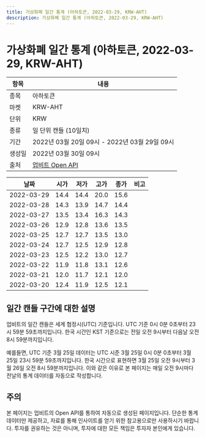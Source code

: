 ```yaml
---
title: 가상화폐 일간 통계 (아하토큰, 2022-03-29, KRW-AHT)
description: 가상화폐 일간 통계 (아하토큰, 2022-03-29, KRW-AHT)
---
```


가상화폐 일간 통계 (아하토큰, 2022-03-29, KRW-AHT)
===

|항목|내용|
|--|--|
|종목|아하토큰|
|마켓|KRW-AHT|
|단위|KRW|
|종류|일 단위 캔들 (10일치)|
|기간|2022년 03월 20일 09시 - 2022년 03월 29일 09시|
|생성일|2022년 03월 30일 09시|
|출처|[업비트 Open API](https://docs.upbit.com)|


|날짜|시가|저가|고가|종가|비고|
|--|--|--|--|--|--|
|2022-03-29|14.4|14.4|20.0|15.6|    |
|2022-03-28|14.3|13.9|14.7|14.4|    |
|2022-03-27|13.5|13.4|16.3|14.3|    |
|2022-03-26|12.9|12.8|13.6|13.5|    |
|2022-03-25|12.7|12.7|13.5|13.0|    |
|2022-03-24|12.7|12.5|12.9|12.8|    |
|2022-03-23|12.5|12.2|13.0|12.7|    |
|2022-03-22|11.9|11.8|13.1|12.6|    |
|2022-03-21|12.0|11.7|12.1|12.0|    |
|2022-03-20|12.4|11.9|12.5|12.1|    |


일간 캔들 구간에 대한 설명
---


업비트의 일간 캔들은 세계 협정시(UTC) 기준입니다. 
UTC 기준 0시 0분 0초부터 23시 59분 59초까지입니다. 
한국 시간인 KST 기준으로는 전일 오전 9시부터 다음날 오전 8시 59분까지입니다. 


예를들면, UTC 기준 3월 25일 데이터는 UTC 시준 3월 25일 0시 0분 0초부터 3월 25일 23시 59분 59초까지입니다. 
한국 시간으로 표현하면 3월 25일 오전 9시부터 3월 26일 오전 8시 59분까지입니다. 
이와 같은 이유로 본 페이지는 매일 오전 9시마다 전날의 통계 데이터를 자동으로 작성합니다. 


주의
---


본 페이지는 업비트의 Open API를 통하여 자동으로 생성된 페이지입니다. 
단순한 통계 데이터만 제공하고, 자료를 통해 인사이트를 얻기 위한 참고용으로만 사용하시기 바랍니다. 
투자를 권유하는 것은 아니며, 투자에 대한 모든 책임은 투자자 본인에게 있습니다. 
